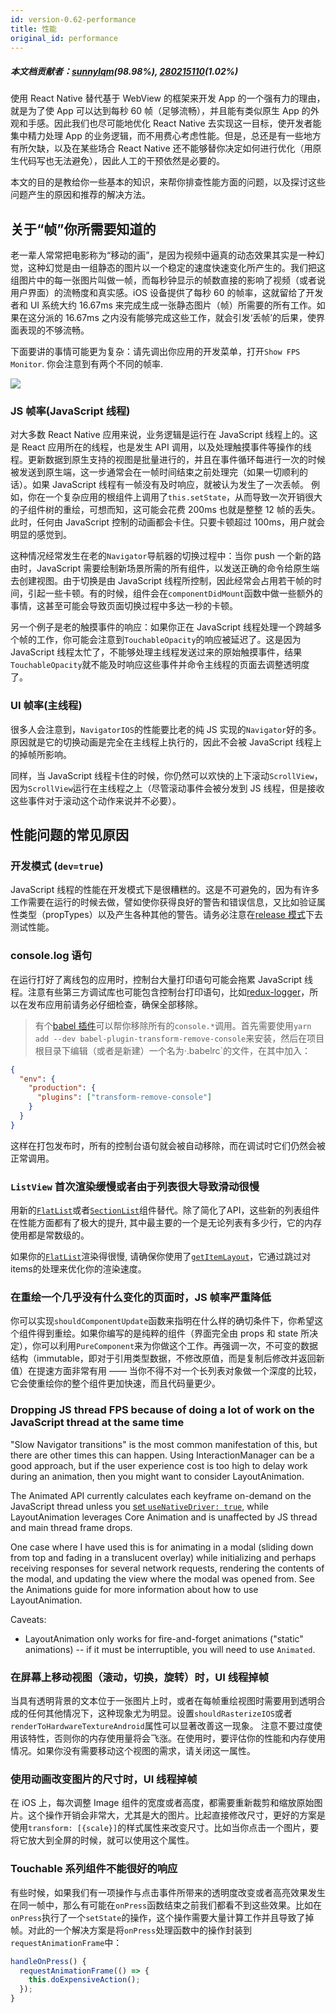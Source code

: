 ```yaml
---
id: version-0.62-performance
title: 性能
original_id: performance
---
```


##### 本文档贡献者：[sunnylqm](https://github.com/search?q=sunnylqm%40qq.com+in%3Aemail&type=Users)(98.98%), [280215110](https://github.com/search?q=280215110%40qq.com+in%3Aemail&type=Users)(1.02%)

使用 React Native 替代基于 WebView 的框架来开发 App 的一个强有力的理由，就是为了使 App 可以达到每秒 60 帧（足够流畅），并且能有类似原生 App 的外观和手感。因此我们也尽可能地优化 React Native 去实现这一目标，使开发者能集中精力处理 App 的业务逻辑，而不用费心考虑性能。但是，总还是有一些地方有所欠缺，以及在某些场合 React Native 还不能够替你决定如何进行优化（用原生代码写也无法避免），因此人工的干预依然是必要的。

本文的目的是教给你一些基本的知识，来帮你排查性能方面的问题，以及探讨这些问题产生的原因和推荐的解决方法。

## 关于“帧”你所需要知道的

老一辈人常常把电影称为“移动的画”，是因为视频中逼真的动态效果其实是一种幻觉，这种幻觉是由一组静态的图片以一个稳定的速度快速变化所产生的。我们把这组图片中的每一张图片叫做一帧，而每秒钟显示的帧数直接的影响了视频（或者说用户界面）的流畅度和真实感。iOS 设备提供了每秒 60 的帧率，这就留给了开发者和 UI 系统大约 16.67ms 来完成生成一张静态图片（帧）所需要的所有工作。如果在这分派的 16.67ms 之内没有能够完成这些工作，就会引发‘丢帧’的后果，使界面表现的不够流畅。

下面要讲的事情可能更为复杂：请先调出你应用的开发菜单，打开`Show FPS Monitor`. 你会注意到有两个不同的帧率.

![](assets/PerfUtil.png)

### JS 帧率(JavaScript 线程)

对大多数 React Native 应用来说，业务逻辑是运行在 JavaScript 线程上的。这是 React 应用所在的线程，也是发生 API 调用，以及处理触摸事件等操作的线程。更新数据到原生支持的视图是批量进行的，并且在事件循环每进行一次的时候被发送到原生端，这一步通常会在一帧时间结束之前处理完（如果一切顺利的话）。如果 JavaScript 线程有一帧没有及时响应，就被认为发生了一次丢帧。 例如，你在一个复杂应用的根组件上调用了`this.setState`，从而导致一次开销很大的子组件树的重绘，可想而知，这可能会花费 200ms 也就是整整 12 帧的丢失。此时，任何由 JavaScript 控制的动画都会卡住。只要卡顿超过 100ms，用户就会明显的感觉到。

这种情况经常发生在老的`Navigator`导航器的切换过程中：当你 push 一个新的路由时，JavaScript 需要绘制新场景所需的所有组件，以发送正确的命令给原生端去创建视图。由于切换是由 JavaScript 线程所控制，因此经常会占用若干帧的时间，引起一些卡顿。有的时候，组件会在`componentDidMount`函数中做一些额外的事情，这甚至可能会导致页面切换过程中多达一秒的卡顿。

另一个例子是老的触摸事件的响应：如果你正在 JavaScript 线程处理一个跨越多个帧的工作，你可能会注意到`TouchableOpacity`的响应被延迟了。这是因为 JavaScript 线程太忙了，不能够处理主线程发送过来的原始触摸事件，结果`TouchableOpacity`就不能及时响应这些事件并命令主线程的页面去调整透明度了。

### UI 帧率(主线程)

很多人会注意到，`NavigatorIOS`的性能要比老的纯 JS 实现的`Navigator`好的多。原因就是它的切换动画是完全在主线程上执行的，因此不会被 JavaScript 线程上的掉帧所影响。

同样，当 JavaScript 线程卡住的时候，你仍然可以欢快的上下滚动`ScrollView`，因为`ScrollView`运行在主线程之上（尽管滚动事件会被分发到 JS 线程，但是接收这些事件对于滚动这个动作来说并不必要）。

## 性能问题的常见原因

### 开发模式 (`dev=true`)

JavaScript 线程的性能在开发模式下是很糟糕的。这是不可避免的，因为有许多工作需要在运行的时候去做，譬如使你获得良好的警告和错误信息，又比如验证属性类型（propTypes）以及产生各种其他的警告。请务必注意在[release 模式](running-on-device.md#发布应用)下去测试性能。

### console.log 语句

在运行打好了离线包的应用时，控制台大量打印语句可能会拖累 JavaScript 线程。注意有些第三方调试库也可能包含控制台打印语句，比如[redux-logger](https://github.com/evgenyrodionov/redux-logger)，所以在发布应用前请务必仔细检查，确保全部移除。

> 有个[babel 插件](https://babeljs.io/docs/plugins/transform-remove-console/)可以帮你移除所有的`console.*`调用。首先需要使用`yarn add --dev babel-plugin-transform-remove-console`来安装，然后在项目根目录下编辑（或者是新建）一个名为·.babelrc`的文件，在其中加入：

```json
{
  "env": {
    "production": {
      "plugins": ["transform-remove-console"]
    }
  }
}
```

这样在打包发布时，所有的控制台语句就会被自动移除，而在调试时它们仍然会被正常调用。

### `ListView` 首次渲染缓慢或者由于列表很大导致滑动很慢

用新的[`FlatList`](flatlist)或者[`SectionList`](sectionlist)组件替代。除了简化了API，这些新的列表组件在性能方面都有了极大的提升, 其中最主要的一个是无论列表有多少行，它的内存使用都是常数级的。

如果你的[`FlatList`](flatlist)渲染得很慢, 请确保你使用了[`getItemLayout`](flatlist.md#getitemlayout)，它通过跳过对items的处理来优化你的渲染速度。

### 在重绘一个几乎没有什么变化的页面时，JS 帧率严重降低

你可以实现`shouldComponentUpdate`函数来指明在什么样的确切条件下，你希望这个组件得到重绘。如果你编写的是纯粹的组件（界面完全由 props 和 state 所决定），你可以利用`PureComponent`来为你做这个工作。再强调一次，不可变的数据结构（immutable，即对于引用类型数据，不修改原值，而是复制后修改并返回新值）在提速方面非常有用 —— 当你不得不对一个长列表对象做一个深度的比较，它会使重绘你的整个组件更加快速，而且代码量更少。

### Dropping JS thread FPS because of doing a lot of work on the JavaScript thread at the same time

"Slow Navigator transitions" is the most common manifestation of this, but there are other times this can happen. Using InteractionManager can be a good approach, but if the user experience cost is too high to delay work during an animation, then you might want to consider LayoutAnimation.

The Animated API currently calculates each keyframe on-demand on the JavaScript thread unless you [set `useNativeDriver: true`](/blog/2017/02/14/using-native-driver-for-animated.html#how-do-i-use-this-in-my-app), while LayoutAnimation leverages Core Animation and is unaffected by JS thread and main thread frame drops.

One case where I have used this is for animating in a modal (sliding down from top and fading in a translucent overlay) while initializing and perhaps receiving responses for several network requests, rendering the contents of the modal, and updating the view where the modal was opened from. See the Animations guide for more information about how to use LayoutAnimation.

Caveats:

- LayoutAnimation only works for fire-and-forget animations ("static" animations) -- if it must be interruptible, you will need to use `Animated`.

### 在屏幕上移动视图（滚动，切换，旋转）时，UI 线程掉帧

当具有透明背景的文本位于一张图片上时，或者在每帧重绘视图时需要用到透明合成的任何其他情况下，这种现象尤为明显。设置`shouldRasterizeIOS`或者`renderToHardwareTextureAndroid`属性可以显著改善这一现象。
注意不要过度使用该特性，否则你的内存使用量将会飞涨。在使用时，要评估你的性能和内存使用情况。如果你没有需要移动这个视图的需求，请关闭这一属性。

### 使用动画改变图片的尺寸时，UI 线程掉帧

在 iOS 上，每次调整 Image 组件的宽度或者高度，都需要重新裁剪和缩放原始图片。这个操作开销会非常大，尤其是大的图片。比起直接修改尺寸，更好的方案是使用`transform: [{scale}]`的样式属性来改变尺寸。比如当你点击一个图片，要将它放大到全屏的时候，就可以使用这个属性。

### Touchable 系列组件不能很好的响应

有些时候，如果我们有一项操作与点击事件所带来的透明度改变或者高亮效果发生在同一帧中，那么有可能在`onPress`函数结束之前我们都看不到这些效果。比如在`onPress`执行了一个`setState`的操作，这个操作需要大量计算工作并且导致了掉帧。对此的一个解决方案是将`onPress`处理函数中的操作封装到`requestAnimationFrame`中：

```jsx
handleOnPress() {
  requestAnimationFrame(() => {
    this.doExpensiveAction();
  });
}
```

